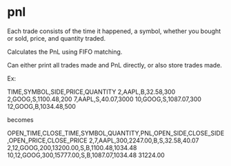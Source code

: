 # pnl
Each trade consists of the time it happened, a symbol, whether you bought or sold,
price, and quantity traded.

Calculates the PnL using FIFO matching.

Can either print all trades made and PnL directly, or also store trades made.

Ex:

TIME,SYMBOL,SIDE,PRICE,QUANTITY
2,AAPL,B,32.58,300
2,GOOG,S,1100.48,200
7,AAPL,S,40.07,3000
10,GOOG,S,1087.07,300
12,GOOG,B,1034.48,500 

becomes

OPEN_TIME,CLOSE_TIME,SYMBOL,QUANTITY,PNL,OPEN_SIDE,CLOSE_SIDE,OPEN_PRICE,CLOSE_PRICE
2,7,AAPL,300,2247.00,B,S,32.58,40.07
2,12,GOOG,200,13200.00,S,B,1100.48,1034.48
10,12,GOOG,300,15777.00,S,B,1087.07,1034.48
31224.00
